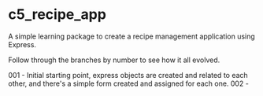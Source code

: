 # c5_recipe_app
A simple learning package to create a recipe management application using Express. 

Follow through the branches by number to see how it all evolved.

001  -  Initial starting point, express objects are created and related to each other, 
        and there's a simple form created and assigned for each one.
002  -  